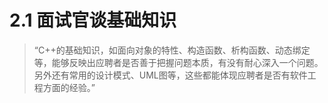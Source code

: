 # 2.1 面试官谈基础知识

> “C++的基础知识，如面向对象的特性、构造函数、析构函数、动态绑定等，能够反映出应聘者是否善于把握问题本质，有没有耐心深入一个问题。另外还有常用的设计模式、UML图等，这些都能体现应聘者是否有软件工程方面的经验。”



